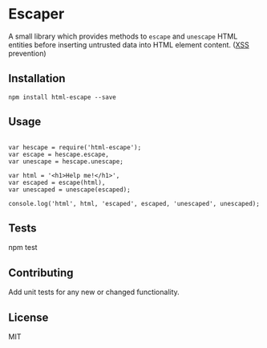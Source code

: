 Escaper
===================

A small library which provides methods to `escape` and `unescape` HTML entities before inserting untrusted data into HTML element content. ([XSS](https://www.owasp.org/index.php/XSS_(Cross_Site_Scripting)_Prevention_Cheat_Sheet) prevention)

## Installation

  ```
  npm install html-escape --save

  ```

## Usage
  
  ```

  var hescape = require('html-escape');
  var escape = hescape.escape,
  var unescape = hescape.unescape;

  var html = '<h1>Help me!</h1>',
  var escaped = escape(html),
  var unescaped = unescape(escaped);

  console.log('html', html, 'escaped', escaped, 'unescaped', unescaped);

  ```

## Tests

  npm test

## Contributing
	
Add unit tests for any new or changed functionality.

## License

MIT
